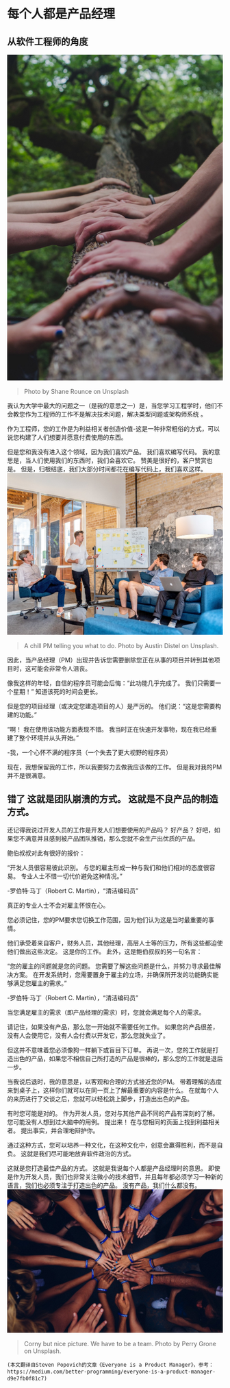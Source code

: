 # 每个人都是产品经理
## 从软件工程师的角度
![Photo by Shane Rounce on Unsplash](1!cyB9X7xKOQlp-nl9CzgxSw.jpeg)
> Photo by Shane Rounce on Unsplash


我认为大学中最大的问题之一（是我的意思之一）是，当您学习工程学时，他们不会教您作为工程师的工作不是解决技术问题，解决类型问题或架构师系统 。

作为工程师，您的工作是为利益相关者创造价值-这是一种非常粗俗的方式，可以说您构建了人们想要并愿意付费使用的东西。

但是您和我没有进入这个领域，因为我们喜欢产品。 我们喜欢编写代码。 我的意思是，当人们使用我们的东西时，我们会喜欢它。 赞美是很好的，客户赞赏也是。 但是，归根结底，我们大部分时间都花在编写代码上，我们喜欢这样。
![A chill PM telling you what to do. Photo by Austin Distel on Unsplash.](1!Cn_l6JjQXhpYzZTMA4sGjQ.jpeg)
> A chill PM telling you what to do. Photo by Austin Distel on Unsplash.


因此，当产品经理（PM）出现并告诉您需要删除您正在从事的项目并转到其他项目时，这可能会非常令人沮丧。

像我这样的年轻，自信的程序员可能会后悔：“此功能几乎完成了。 我们只需要一个星期！” 知道该死的时间会更长。

但是您的项目经理（或决定您建造项目的人）是严厉的。 他们说：“这是您需要构建的功能。”

“啊！ 我在使用该功能方面表现不错。 我当时正在快速开发事物，现在我已经重建了整个环境并从头开始。”

-我，一个心怀不满的程序员（一个失去了更大视野的程序员）

现在，我想保留我的工作，所以我要努力去做我应该做的工作。 但是我对我的PM并不是很满意。
## 错了 这就是团队崩溃的方式。 这就是不良产品的制造方式。

还记得我说过开发人员的工作是开发人们想要使用的产品吗？ 好产品？ 好吧，如果您不满意并且感到被产品团队推销，那么您就不会生产出优质的产品。

鲍伯叔叔对此有很好的报价：

“开发人员很容易彼此识别。 与您的雇主形成一种与我们和他们相对的态度很容易。 专业人士不惜一切代价避免这种情况。”

-罗伯特·马丁（Robert C. Martin），“清洁编码员”

真正的专业人士不会对雇主怀恨在心。

您必须记住，您的PM要求您切换工作范围，因为他们认为这是当时最重要的事情。

他们承受着来自客户，财务人员，其他经理，高层人士等的压力，所有这些都迫使他们做出这些决定。 这是你的工作。 此外，这是鲍伯叔叔的另一句名言：

“您的雇主的问题就是您的问题。 您需要了解这些问题是什么，并努力寻求最佳解决方案。 在开发系统时，您需要置身于雇主的立场，并确保所开发的功能确实能够满足您雇主的需求。”

-罗伯特·马丁（Robert C. Martin），“清洁编码员”

当您满足雇主的需求（即产品经理的需求）时，您就会满足每个人的需求。

请记住，如果没有产品，那么您一开始就不需要任何工作。 如果您的产品很差，没有人会使用它，没有人会付费以开发它，那么您就失业了。

但这并不意味着您必须像狗一样躺下或盲目下订单。 再说一次，您的工作就是打造出色的产品，如果您不相信自己所打造的产品是很棒的，那么您的工作就是退后一步。

当我说后退时，我的意思是，以客观和合理的方式接近您的PM。 带着理解的态度来到桌子上，这样你们就可以在同一页上了解最重要的内容是什么。 在就每个人的来历进行了交谈之后，您就可以轻松跳上脚步，打造出出色的产品。

有时您可能是对的。 作为开发人员，您对与其他产品不同的产品有深刻的了解。 您可能没有人想到过大脑中的用例。 提出来！ 在与您相同的页面上找到利益相关者。 提出事实，并合理地辩护你。

通过这种方式，您可以培养一种文化，在这种文化中，创意会赢得胜利，而不是自负。 这就是我们尽可能地放弃软件政治的方式。

这就是您打造最佳产品的方式。 这就是我说每个人都是产品经理时的意思。 即使是作为开发人员，我们也非常关注微小的技术细节，并且每年都必须学习一种新的语言，我们也必须专注于打造出色的产品。 没有产品，我们什么都没有。
![Corny but nice picture. We have to be a team. Photo by Perry Grone on Unsplash.](1!SJxk7znLy-oUOvFqsLPgtg.jpeg)
> Corny but nice picture. We have to be a team. Photo by Perry Grone on Unsplash.

```
(本文翻译自Steven Popovich的文章《Everyone is a Product Manager》，参考：https://medium.com/better-programming/everyone-is-a-product-manager-d9e7fb0f81c7)
```

